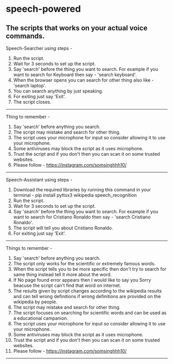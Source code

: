 # speech-powered
The scripts that works on your actual voice commands.
---------------------------------------------------------------------------------------------------------------------------------------
Speech-Searcher using steps - 
1. Run the script.
2. Wait for 3 seconds to set up the script.
3. Say 'search' before the thing you want to search. For example if you want to search for Keyboard then say - 'search keyboard'.
4. When the browser opens you can search for other thing also like - 'search laptop'.
5. You can search anything by just speaking.
6. For exiting just say 'Exit'.
7. The script closes.
------------------------------------------------------------------------------------------------------------------------------
Thing to remember - 
1. Say 'search' before anything you search.
2. The script may mistake and search for other thing.
3. The script uses your microphone for input so consider allowing it to use your microphone.
4. Some antiviruses may block the script as it uses microphone.
5. Trust the script and if you don't then you can scan it on some trusted websites.
6. Please follow - https://instagram.com/somsinghhh10/
------------------------------------------------------------------------------------------------------------------------------
Speech-Assistant using steps -
1. Download the required libraries by running this command in your terminal - pip install pyttsx3 wikipedia speech_recognition
2. Run the script.
3. Wait for 3 seconds to set up the script.
4. Say 'search' before the thing you want to search. For example if you want to search for Cristiano Ronaldo then say - 'search Cristiano Ronaldo'.
5. The script will tell you about Cristiano Ronaldo.
6. For exiting just say 'Exit'.
------------------------------------------------------------------------------------------------------------------------------
Things to remember - 
1. Say 'search' before anything you search.
2. The script only works for the scientific or extremely famous words.
3. When the script tells you to be more specific then don't try to search for same thing instead tell it more about the word.
4. If No page found error appears then I would like to say you Sorry beacuse the script can't find that word on internet.
5. The results given by script changes according to the wikipedia results and can tell wrong definitions if wrong definitions are provided on the wikipedia by people.
6. The script may mistake and search for other thing.
7. The script focuses on searching for scientific words and can be used as a educational campanion.
8. The script uses your microphone for input so consider allowing it to use your microphone.
9. Some antiviruses may block the script as it uses microphone.
10. Trust the script and if you don't then you can scan it on some trusted websites.
11. Please follow - https://instagram.com/somsinghhh10/
-------------------------------------------------------------------------------------------------------------------------------------------------------------------------------
